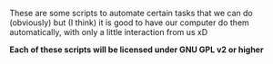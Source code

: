 These are some scripts to automate certain tasks that we can do (obviously) but (I think) it is good to have our computer do them automatically, with only a little interaction from us xD

**Each of these scripts will be licensed under GNU GPL v2 or higher**
